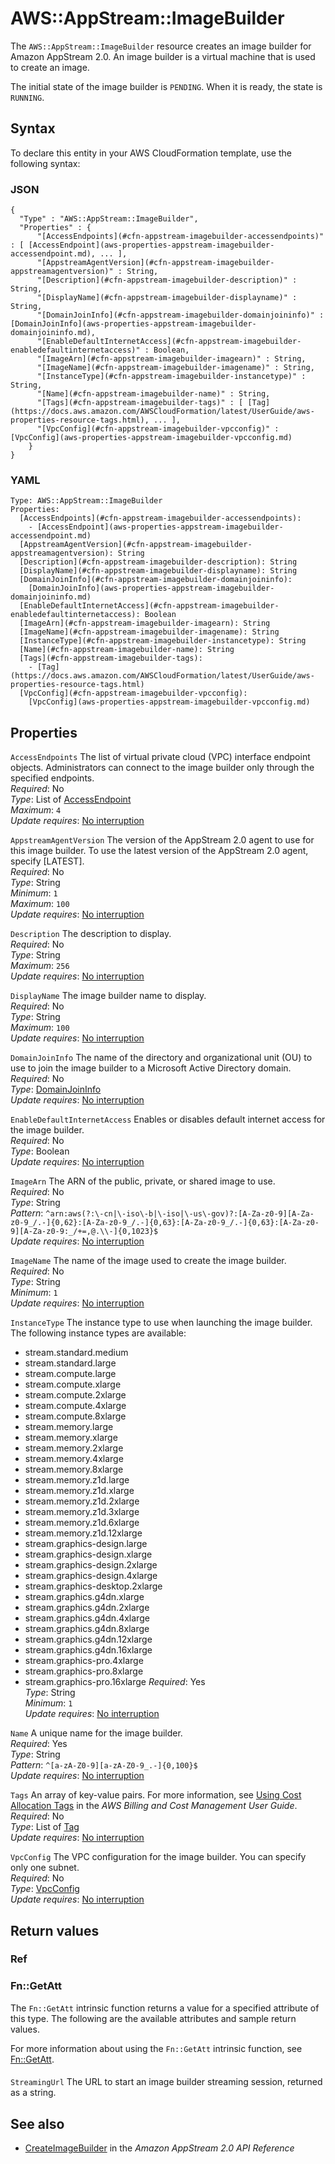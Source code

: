 # AWS::AppStream::ImageBuilder<a name="aws-resource-appstream-imagebuilder"></a>

The `AWS::AppStream::ImageBuilder` resource creates an image builder for Amazon AppStream 2\.0\. An image builder is a virtual machine that is used to create an image\.

The initial state of the image builder is `PENDING`\. When it is ready, the state is `RUNNING`\.

## Syntax<a name="aws-resource-appstream-imagebuilder-syntax"></a>

To declare this entity in your AWS CloudFormation template, use the following syntax:

### JSON<a name="aws-resource-appstream-imagebuilder-syntax.json"></a>

```
{
  "Type" : "AWS::AppStream::ImageBuilder",
  "Properties" : {
      "[AccessEndpoints](#cfn-appstream-imagebuilder-accessendpoints)" : [ [AccessEndpoint](aws-properties-appstream-imagebuilder-accessendpoint.md), ... ],
      "[AppstreamAgentVersion](#cfn-appstream-imagebuilder-appstreamagentversion)" : String,
      "[Description](#cfn-appstream-imagebuilder-description)" : String,
      "[DisplayName](#cfn-appstream-imagebuilder-displayname)" : String,
      "[DomainJoinInfo](#cfn-appstream-imagebuilder-domainjoininfo)" : [DomainJoinInfo](aws-properties-appstream-imagebuilder-domainjoininfo.md),
      "[EnableDefaultInternetAccess](#cfn-appstream-imagebuilder-enabledefaultinternetaccess)" : Boolean,
      "[ImageArn](#cfn-appstream-imagebuilder-imagearn)" : String,
      "[ImageName](#cfn-appstream-imagebuilder-imagename)" : String,
      "[InstanceType](#cfn-appstream-imagebuilder-instancetype)" : String,
      "[Name](#cfn-appstream-imagebuilder-name)" : String,
      "[Tags](#cfn-appstream-imagebuilder-tags)" : [ [Tag](https://docs.aws.amazon.com/AWSCloudFormation/latest/UserGuide/aws-properties-resource-tags.html), ... ],
      "[VpcConfig](#cfn-appstream-imagebuilder-vpcconfig)" : [VpcConfig](aws-properties-appstream-imagebuilder-vpcconfig.md)
    }
}
```

### YAML<a name="aws-resource-appstream-imagebuilder-syntax.yaml"></a>

```
Type: AWS::AppStream::ImageBuilder
Properties: 
  [AccessEndpoints](#cfn-appstream-imagebuilder-accessendpoints): 
    - [AccessEndpoint](aws-properties-appstream-imagebuilder-accessendpoint.md)
  [AppstreamAgentVersion](#cfn-appstream-imagebuilder-appstreamagentversion): String
  [Description](#cfn-appstream-imagebuilder-description): String
  [DisplayName](#cfn-appstream-imagebuilder-displayname): String
  [DomainJoinInfo](#cfn-appstream-imagebuilder-domainjoininfo): 
    [DomainJoinInfo](aws-properties-appstream-imagebuilder-domainjoininfo.md)
  [EnableDefaultInternetAccess](#cfn-appstream-imagebuilder-enabledefaultinternetaccess): Boolean
  [ImageArn](#cfn-appstream-imagebuilder-imagearn): String
  [ImageName](#cfn-appstream-imagebuilder-imagename): String
  [InstanceType](#cfn-appstream-imagebuilder-instancetype): String
  [Name](#cfn-appstream-imagebuilder-name): String
  [Tags](#cfn-appstream-imagebuilder-tags): 
    - [Tag](https://docs.aws.amazon.com/AWSCloudFormation/latest/UserGuide/aws-properties-resource-tags.html)
  [VpcConfig](#cfn-appstream-imagebuilder-vpcconfig): 
    [VpcConfig](aws-properties-appstream-imagebuilder-vpcconfig.md)
```

## Properties<a name="aws-resource-appstream-imagebuilder-properties"></a>

`AccessEndpoints`  <a name="cfn-appstream-imagebuilder-accessendpoints"></a>
The list of virtual private cloud \(VPC\) interface endpoint objects\. Administrators can connect to the image builder only through the specified endpoints\.  
*Required*: No  
*Type*: List of [AccessEndpoint](aws-properties-appstream-imagebuilder-accessendpoint.md)  
*Maximum*: `4`  
*Update requires*: [No interruption](https://docs.aws.amazon.com/AWSCloudFormation/latest/UserGuide/using-cfn-updating-stacks-update-behaviors.html#update-no-interrupt)

`AppstreamAgentVersion`  <a name="cfn-appstream-imagebuilder-appstreamagentversion"></a>
The version of the AppStream 2\.0 agent to use for this image builder\. To use the latest version of the AppStream 2\.0 agent, specify \[LATEST\]\.   
*Required*: No  
*Type*: String  
*Minimum*: `1`  
*Maximum*: `100`  
*Update requires*: [No interruption](https://docs.aws.amazon.com/AWSCloudFormation/latest/UserGuide/using-cfn-updating-stacks-update-behaviors.html#update-no-interrupt)

`Description`  <a name="cfn-appstream-imagebuilder-description"></a>
The description to display\.  
*Required*: No  
*Type*: String  
*Maximum*: `256`  
*Update requires*: [No interruption](https://docs.aws.amazon.com/AWSCloudFormation/latest/UserGuide/using-cfn-updating-stacks-update-behaviors.html#update-no-interrupt)

`DisplayName`  <a name="cfn-appstream-imagebuilder-displayname"></a>
The image builder name to display\.  
*Required*: No  
*Type*: String  
*Maximum*: `100`  
*Update requires*: [No interruption](https://docs.aws.amazon.com/AWSCloudFormation/latest/UserGuide/using-cfn-updating-stacks-update-behaviors.html#update-no-interrupt)

`DomainJoinInfo`  <a name="cfn-appstream-imagebuilder-domainjoininfo"></a>
The name of the directory and organizational unit \(OU\) to use to join the image builder to a Microsoft Active Directory domain\.   
*Required*: No  
*Type*: [DomainJoinInfo](aws-properties-appstream-imagebuilder-domainjoininfo.md)  
*Update requires*: [No interruption](https://docs.aws.amazon.com/AWSCloudFormation/latest/UserGuide/using-cfn-updating-stacks-update-behaviors.html#update-no-interrupt)

`EnableDefaultInternetAccess`  <a name="cfn-appstream-imagebuilder-enabledefaultinternetaccess"></a>
Enables or disables default internet access for the image builder\.  
*Required*: No  
*Type*: Boolean  
*Update requires*: [No interruption](https://docs.aws.amazon.com/AWSCloudFormation/latest/UserGuide/using-cfn-updating-stacks-update-behaviors.html#update-no-interrupt)

`ImageArn`  <a name="cfn-appstream-imagebuilder-imagearn"></a>
The ARN of the public, private, or shared image to use\.  
*Required*: No  
*Type*: String  
*Pattern*: `^arn:aws(?:\-cn|\-iso\-b|\-iso|\-us\-gov)?:[A-Za-z0-9][A-Za-z0-9_/.-]{0,62}:[A-Za-z0-9_/.-]{0,63}:[A-Za-z0-9_/.-]{0,63}:[A-Za-z0-9][A-Za-z0-9:_/+=,@.\\-]{0,1023}$`  
*Update requires*: [No interruption](https://docs.aws.amazon.com/AWSCloudFormation/latest/UserGuide/using-cfn-updating-stacks-update-behaviors.html#update-no-interrupt)

`ImageName`  <a name="cfn-appstream-imagebuilder-imagename"></a>
The name of the image used to create the image builder\.  
*Required*: No  
*Type*: String  
*Minimum*: `1`  
*Update requires*: [No interruption](https://docs.aws.amazon.com/AWSCloudFormation/latest/UserGuide/using-cfn-updating-stacks-update-behaviors.html#update-no-interrupt)

`InstanceType`  <a name="cfn-appstream-imagebuilder-instancetype"></a>
The instance type to use when launching the image builder\. The following instance types are available:  
+ stream\.standard\.medium
+ stream\.standard\.large
+ stream\.compute\.large
+ stream\.compute\.xlarge
+ stream\.compute\.2xlarge
+ stream\.compute\.4xlarge
+ stream\.compute\.8xlarge
+ stream\.memory\.large
+ stream\.memory\.xlarge
+ stream\.memory\.2xlarge
+ stream\.memory\.4xlarge
+ stream\.memory\.8xlarge
+ stream\.memory\.z1d\.large
+ stream\.memory\.z1d\.xlarge
+ stream\.memory\.z1d\.2xlarge
+ stream\.memory\.z1d\.3xlarge
+ stream\.memory\.z1d\.6xlarge
+ stream\.memory\.z1d\.12xlarge
+ stream\.graphics\-design\.large
+ stream\.graphics\-design\.xlarge
+ stream\.graphics\-design\.2xlarge
+ stream\.graphics\-design\.4xlarge
+ stream\.graphics\-desktop\.2xlarge
+ stream\.graphics\.g4dn\.xlarge
+ stream\.graphics\.g4dn\.2xlarge
+ stream\.graphics\.g4dn\.4xlarge
+ stream\.graphics\.g4dn\.8xlarge
+ stream\.graphics\.g4dn\.12xlarge
+ stream\.graphics\.g4dn\.16xlarge
+ stream\.graphics\-pro\.4xlarge
+ stream\.graphics\-pro\.8xlarge
+ stream\.graphics\-pro\.16xlarge
*Required*: Yes  
*Type*: String  
*Minimum*: `1`  
*Update requires*: [No interruption](https://docs.aws.amazon.com/AWSCloudFormation/latest/UserGuide/using-cfn-updating-stacks-update-behaviors.html#update-no-interrupt)

`Name`  <a name="cfn-appstream-imagebuilder-name"></a>
A unique name for the image builder\.  
*Required*: Yes  
*Type*: String  
*Pattern*: `^[a-zA-Z0-9][a-zA-Z0-9_.-]{0,100}$`  
*Update requires*: [No interruption](https://docs.aws.amazon.com/AWSCloudFormation/latest/UserGuide/using-cfn-updating-stacks-update-behaviors.html#update-no-interrupt)

`Tags`  <a name="cfn-appstream-imagebuilder-tags"></a>
An array of key\-value pairs\. For more information, see [Using Cost Allocation Tags](https://docs.aws.amazon.com/AWSCloudFormation/latest/UserGuide/aws-properties-resource-tags.html) in the *AWS Billing and Cost Management User Guide*\.  
*Required*: No  
*Type*: List of [Tag](https://docs.aws.amazon.com/AWSCloudFormation/latest/UserGuide/aws-properties-resource-tags.html)  
*Update requires*: [No interruption](https://docs.aws.amazon.com/AWSCloudFormation/latest/UserGuide/using-cfn-updating-stacks-update-behaviors.html#update-no-interrupt)

`VpcConfig`  <a name="cfn-appstream-imagebuilder-vpcconfig"></a>
The VPC configuration for the image builder\. You can specify only one subnet\.  
*Required*: No  
*Type*: [VpcConfig](aws-properties-appstream-imagebuilder-vpcconfig.md)  
*Update requires*: [No interruption](https://docs.aws.amazon.com/AWSCloudFormation/latest/UserGuide/using-cfn-updating-stacks-update-behaviors.html#update-no-interrupt)

## Return values<a name="aws-resource-appstream-imagebuilder-return-values"></a>

### Ref<a name="aws-resource-appstream-imagebuilder-return-values-ref"></a>

### Fn::GetAtt<a name="aws-resource-appstream-imagebuilder-return-values-fn--getatt"></a>

The `Fn::GetAtt` intrinsic function returns a value for a specified attribute of this type\. The following are the available attributes and sample return values\.

For more information about using the `Fn::GetAtt` intrinsic function, see [Fn::GetAtt](https://docs.aws.amazon.com/AWSCloudFormation/latest/UserGuide/intrinsic-function-reference-getatt.html)\.

#### <a name="aws-resource-appstream-imagebuilder-return-values-fn--getatt-fn--getatt"></a>

`StreamingUrl`  <a name="StreamingUrl-fn::getatt"></a>
The URL to start an image builder streaming session, returned as a string\.

## See also<a name="aws-resource-appstream-imagebuilder--seealso"></a>
+  [CreateImageBuilder](https://docs.aws.amazon.com/appstream2/latest/APIReference/API_CreateImageBuilder.html) in the *Amazon AppStream 2\.0 API Reference* 